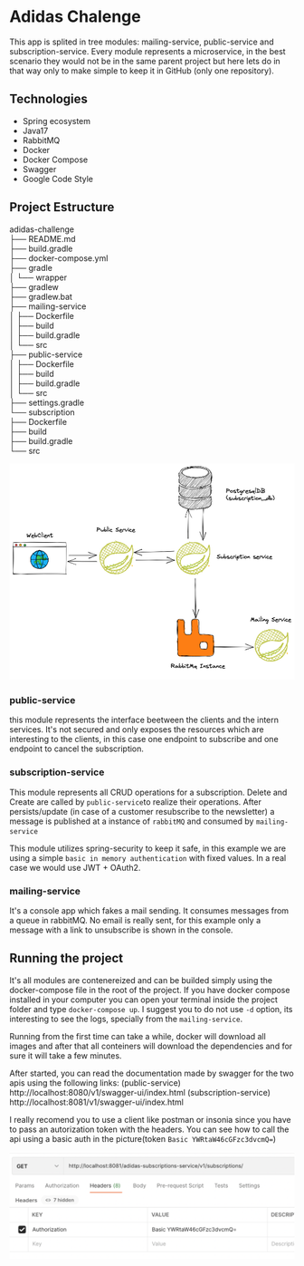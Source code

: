 # Adidas Chalenge
This app is splited in tree modules: mailing-service, public-service and subscription-service.
Every module represents a microservice, in the best scenario they would not be in the same parent
project but here lets do in that way only to make simple to keep it in GitHub (only one repository).

## Technologies
- Spring ecosystem
- Java17
- RabbitMQ
- Docker
- Docker Compose
- Swagger
- Google Code Style

## Project Estructure

adidas-challenge\
├── README.md\
├── build.gradle\
├── docker-compose.yml\
├── gradle\
│   └── wrapper\
├── gradlew\
├── gradlew.bat\
├── mailing-service\
│   ├── Dockerfile\
│   ├── build\
│   ├── build.gradle\
│   └── src\
├── public-service\
│   ├── Dockerfile\
│   ├── build\
│   ├── build.gradle\
│   └── src\
├── settings.gradle\
└── subscription\
├── Dockerfile\
├── build\
├── build.gradle\
└── src

<img src="_img/architecture.png" alt="architecture" width="600"/>

### public-service
this module represents the interface beetween the clients and the intern services. It's not secured
and only exposes the resources which are interesting to the clients, in this case one endpoint to
subscribe and one endpoint to cancel the subscription.

### subscription-service
This module represents all CRUD operations for a subscription. Delete and Create are called by
`public-service`to realize their operations.
After persists/update (in case of a customer resubscribe to the newsletter) a message is published
at a instance of `rabbitMQ` and consumed by `mailing-service`

This module utilizes spring-security to keep it safe, in this example we are using a simple
`basic in memory authentication` with fixed values. In a real case we would use JWT + OAuth2. 

### mailing-service
It's a console app which fakes a mail sending. It consumes messages from a queue in rabbitMQ.
No email is really sent, for this example only a message with a link to unsubscribe is shown in the
console.

## Running the project
It's all modules are contenereized and can be builded simply using the docker-compose file in the
root of the project.
If you have docker compose installed in your computer you can open your terminal inside the project folder and type `docker-compose up`.
I suggest you to do not use `-d` option, its interesting to see the logs, specially from the `mailing-service`.

Running from the first time can take a while, docker will download all images and after that all conteiners will download the dependencies and for sure it will take a few minutes.

After started, you can read the documentation made by swagger for the two apis using the following links:
(public-service) http://localhost:8080/v1/swagger-ui/index.html
(subscription-service) http://localhost:8081/v1/swagger-ui/index.html

I really recomend you to use a client like postman or insonia since you have to pass an autorization token with the headers.
You can see how to call the api using a basic auth in the picture(token `Basic YWRtaW46cGFzc3dvcmQ=`)

<img src="_img/postman_request_example.png" alt="architecture" width="600"/>
